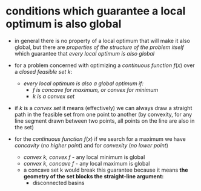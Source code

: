 # conditions which guarantee a local optimum is also global
- in general there is no property of a local optimum that will make it also global, but there are *properties of the structure of the problem itself* which guarantee that *every local optimum is also global*

- for a problem concerned with optimizing a *continuous function* $f(x)$ over a *closed feasible set* $k$:
	- *every local optimum is also a global optimum if:*
		- *f is concave for maximum, or convex for minimum*
		- $k$ *is a convex set*
- if $k$ is a *convex set* it means (effectively) we can always draw a straight path in the feasible set from one point to another (by convexity, for any line segment drawn between two points, all points on the line are also in the set)
- for the *continuous function* $f(x)$ if we search for a maximum we have *concavity* (*no higher point*) and for *convexity* (*no lower point*)
	- *convex $k$, convex* $f$ - any local minimum is global
	- *convex* $k$, *concave* $f$ - any local maximum is global
	- a concave set k would break this guarantee because it means **the geometry of the set blocks the straight-line argument:**
		- disconnected basins